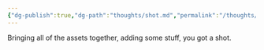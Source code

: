 ```yaml
---
{"dg-publish":true,"dg-path":"thoughts/shot.md","permalink":"/thoughts/shot/","hide":true}
---
```


Bringing all of the assets together, adding some stuff, you got a shot.